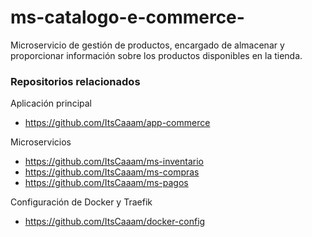 # ms-catalogo-e-commerce-
Microservicio de gestión de productos, encargado de almacenar y proporcionar información sobre los productos disponibles en la tienda.

### Repositorios relacionados
Aplicación principal
- https://github.com/ItsCaaam/app-commerce

Microservicios
- https://github.com/ItsCaaam/ms-inventario
- https://github.com/ItsCaaam/ms-compras
- https://github.com/ItsCaaam/ms-pagos

Configuración de Docker y Traefik
- https://github.com/ItsCaaam/docker-config
